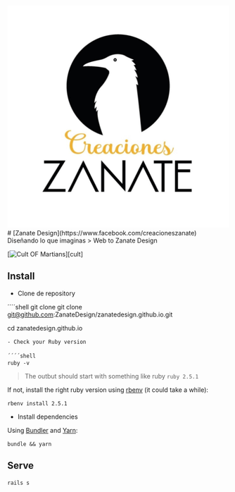 <img src="/assets/img/zanate.jpg" aligin="right"/>
# [Zanate Design](https://www.facebook.com/creacioneszanate) Diseñando lo que imaginas
> Web to Zanate Design

[![Cult OF Martians](https://victorcuevas98.github.io/)][cult]

## Install

- Clone de repository

´´´´shell
git clone git clone git@github.com:ZanateDesign/zanatedesign.github.io.git

cd zanatedesign.github.io
```
- Check your Ruby version

´´´´shell
ruby -v
```
> The outbut should start with something like ruby `ruby 2.5.1`

If not, install the right ruby version using [rbenv](https://github.com/rbenv/rbenv) (it could take a while):
```shell
rbenv install 2.5.1
```

- Install dependencies

Using [Bundler](https://github.com/bundler/bundler) and [Yarn](https://github.com/yarnpkg/yarn):

```shell
bundle && yarn
```

## Serve

```shell
rails s
```